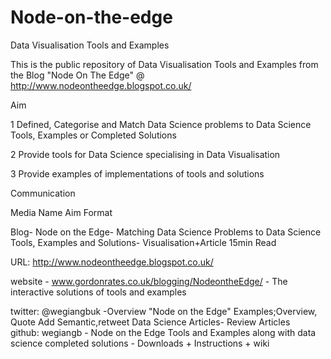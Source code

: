 # Node-on-the-edge
Data Visualisation Tools and Examples

This is the public repository of Data Visualisation Tools and Examples from the Blog "Node On The Edge" @ http://www.nodeontheedge.blogspot.co.uk/ 

Aim

1 Defined, Categorise and Match Data Science problems to Data Science Tools, Examples or Completed Solutions

2 Provide tools for Data Science specialising in Data Visualisation

3 Provide examples of implementations of tools and solutions

Communication

Media       Name           Aim                                                                                         Format 

Blog- Node on the Edge- Matching Data Science Problems to Data Science Tools, Examples and Solutions- Visualisation+Article 15min Read

URL: http://www.nodeontheedge.blogspot.co.uk/ 

website - www.gordonrates.co.uk/blogging/NodeontheEdge/ - The interactive solutions of tools and examples    

twitter: @wegiangbuk -Overview "Node on the Edge" Examples;Overview, Quote Add Semantic,retweet Data Science Articles- Review Articles     
github: wegiangb - Node on the Edge Tools and Examples along with data science completed solutions -  Downloads + Instructions + wiki

